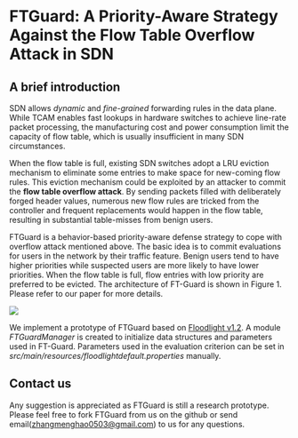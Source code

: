 FTGuard: A Priority-Aware Strategy Against the Flow Table Overflow Attack in SDN
====================================

A brief introduction
-------------------

SDN allows *dynamic* and *fine-grained* forwarding rules in the data plane. While TCAM enables fast lookups in hardware switches to achieve line-rate packet processing, the manufacturing cost and power consumption limit the capacity of flow table, which is usually insufficient in many SDN circumstances.

When the flow table is full, existing SDN switches adopt a LRU eviction mechanism to eliminate some entries to make space for new-coming flow rules. This eviction mechanism could be exploited by an attacker to commit the **flow table overflow attack**. By sending packets filled with deliberately forged header values, numerous new flow rules are tricked from the controller and frequent replacements would happen in the flow table, resulting in substantial table-misses from benign users.

FTGuard is a behavior-based priority-aware defense strategy to cope with overflow attack mentioned above. The basic idea is to commit evaluations for users in the network by their traffic feature. Benign users tend to have higher priorities while suspected users are more likely to have lower priorities. When the flow table is full, flow entries with low priority are preferred to be evicted. The architecture of FT-Guard is shown in Figure 1. Please refer to our paper for more details.

![](http://i.imgur.com/oEUNAtB.png)

We implement a prototype of FTGuard based on [Floodlight v1.2](https://github.com/ZhangMenghao/FG/commit/b5be294d8484d7eab0ed840dd15c6259a3b0eaaa). A module *FTGuardManager* is created to initialize data structures and parameters used in FT-Guard. Parameters used in the evaluation criterion can be set in *src/main/resources/floodlightdefault.properties* manually.


Contact us
---------------------
Any suggestion is appreciated as FTGuard is still a research prototype. Please feel free to fork FTGuard from us on the github or send email(zhangmenghao0503@gmail.com) to us for any questions.
